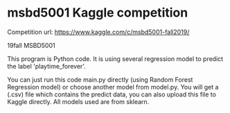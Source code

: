 # msbd5001 Kaggle competition 
Competition url: https://www.kaggle.com/c/msbd5001-fall2019/

19fall MSBD5001

This program is Python code. It is using several regression model to predict the label 'playtime_forever'.

You can just run this code main.py directly (using Random Forest Regression model) or choose another model from model.py. You will get a (.csv) file which contains the predict data, you can also upload this file to Kaggle directly. All models used are from sklearn.

